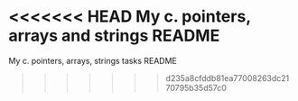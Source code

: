 <<<<<<< HEAD
My c. pointers, arrays and strings README
=======
My c. pointers, arrays, strings tasks README
>>>>>>> d235a8cfddb81ea77008263dc2170795b35d57c0
